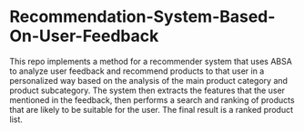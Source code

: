 # Recommendation-System-Based-On-User-Feedback

This repo implements a method for a recommender system that uses ABSA to analyze user feedback and recommend products to that user in a personalized way based on the analysis of the main product category and product subcategory. The system then extracts the features that the user mentioned in the feedback, then performs a search and ranking of products that are likely to be suitable for the user. The final result is a ranked product list.
